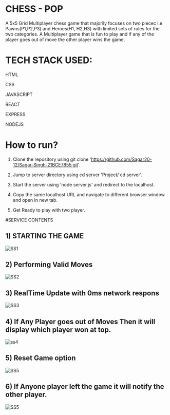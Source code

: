 
# CHESS - POP

A 5x5 Grid Multiplayer chess game that majorily focuses on two piecec i.e Pawns(P1,P2,P3) and Heroes(H1, H2,H3) with limited sets of rules for the two categories. 
A Multiplayer game that is fun to play and if any of the player goes out of move the other player wins the game.

# TECH STACK USED:

HTML

CSS

JAVASCRIPT

REACT

EXPRESS

NODEJS

# How to run?
1) Clone the repository using git clone 'https://github.com/Sagar20-12/Sagar-Singh-21BCE7855.git'.
   
2) Jump to server directory using cd server 'Project/ cd server'.

3) Start the server using 'node server.js' and redirect to the localhost.

4) Copy the same localhost URL and navigate to different browser window and open in new tab.

5) Get Ready to play with two player.

#SERVICE CONTENTS

## 1) STARTING THE GAME

![SS1](https://github.com/user-attachments/assets/09303db2-b562-4cbd-8815-cc10cc1eafa1)

## 2) Performing Valid Moves

![SS2](https://github.com/user-attachments/assets/e0081b5e-7726-437c-8ea0-ec7d69b425c9)

## 3) RealTime Update with 0ms network respons
![SS3](https://github.com/user-attachments/assets/06862940-4046-44e6-94fd-05a926dcaf7c)

## 4) If Any Player goes out of Moves Then it will display which player won at top.
![ss4](https://github.com/user-attachments/assets/8a12fa77-d97e-4559-b5a0-0bf2d93fe577)

## 5) Reset Game option
![SS5](https://github.com/user-attachments/assets/e16d2c98-2f89-4516-99cf-6b4246dcbf46)

## 6) If Anyone player left the game it will notify the other player.
![SS5](https://github.com/user-attachments/assets/120c5aae-893f-45e5-aaf9-6660afa46eb1)
